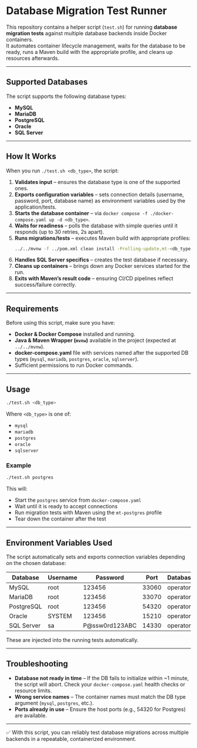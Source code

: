 # Database Migration Test Runner

This repository contains a helper script (`test.sh`) for running **database migration tests** against multiple database backends inside Docker containers.  
It automates container lifecycle management, waits for the database to be ready, runs a Maven build with the appropriate profile, and cleans up resources afterwards.

---

## Supported Databases

The script supports the following database types:

- **MySQL**
- **MariaDB**
- **PostgreSQL**
- **Oracle**
- **SQL Server**

---

## How It Works

When you run `./test.sh <db_type>`, the script:

1. **Validates input** – ensures the database type is one of the supported ones.  
2. **Exports configuration variables** – sets connection details (username, password, port, database name) as environment variables used by the application/tests.  
3. **Starts the database container** – via `docker compose -f ./docker-compose.yaml up -d <db_type>`.  
4. **Waits for readiness** – polls the database with simple queries until it responds (up to 30 retries, 2s apart).  
5. **Runs migrations/tests** – executes Maven build with appropriate profiles:  
   ```bash
   ../../mvnw -f ../pom.xml clean install -Prolling-update,mt-<db_type>
   ```
6. **Handles SQL Server specifics** – creates the test database if necessary.  
7. **Cleans up containers** – brings down any Docker services started for the run.  
8. **Exits with Maven’s result code** – ensuring CI/CD pipelines reflect success/failure correctly.

---

## Requirements

Before using this script, make sure you have:

- **Docker & Docker Compose** installed and running.  
- **Java & Maven Wrapper (`mvnw`)** available in the project (expected at `../../mvnw`).  
- **docker-compose.yaml** file with services named after the supported DB types (`mysql`, `mariadb`, `postgres`, `oracle`, `sqlserver`).  
- Sufficient permissions to run Docker commands.

---

## Usage

```bash
./test.sh <db_type>
```

Where `<db_type>` is one of:

- `mysql`
- `mariadb`
- `postgres`
- `oracle`
- `sqlserver`

### Example

```bash
./test.sh postgres
```

This will:

- Start the `postgres` service from `docker-compose.yaml`  
- Wait until it is ready to accept connections  
- Run migration tests with Maven using the `mt-postgres` profile  
- Tear down the container after the test  

---

## Environment Variables Used

The script automatically sets and exports connection variables depending on the chosen database:

| Database   | Username   | Password         | Port   | Database   |
|------------|-----------|------------------|--------|------------|
| MySQL      | root      | 123456           | 33060  | operaton   |
| MariaDB    | root      | 123456           | 33070  | operaton   |
| PostgreSQL | root      | 123456           | 54320  | operaton   |
| Oracle     | SYSTEM    | 123456           | 15210  | operaton   |
| SQL Server | sa        | P@ssw0rd123ABC   | 14330  | operaton   |

These are injected into the running tests automatically.

---

## Troubleshooting

- **Database not ready in time** – If the DB fails to initialize within ~1 minute, the script will abort. Check your `docker-compose.yaml` health checks or resource limits.  
- **Wrong service names** – The container names must match the DB type argument (`mysql`, `postgres`, etc.).  
- **Ports already in use** – Ensure the host ports (e.g., 54320 for Postgres) are available.  

---

✅ With this script, you can reliably test database migrations across multiple backends in a repeatable, containerized environment.
